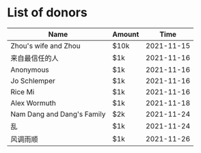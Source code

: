 # List of donors
| Name         | Amount | Time       |
|--------------|--------|------------|
| Zhou's wife and Zhou | $10k   | 2021-11-15 |
| 来自最信任的人 | $1k    | 2021-11-16 |
| Anonymous    | $1k    | 2021-11-16 |
| Jo Schlemper | $1k    | 2021-11-16 |
| Rice Mi      | $1k    | 2021-11-16 |
|Alex Wormuth  | $1k    | 2021-11-18 |
| Nam Dang and Dang's Family | $2k    | 2021-11-24 |
| 乱           | $1k    | 2021-11-24 |
| 风调雨顺      | $1k    | 2021-11-26 |